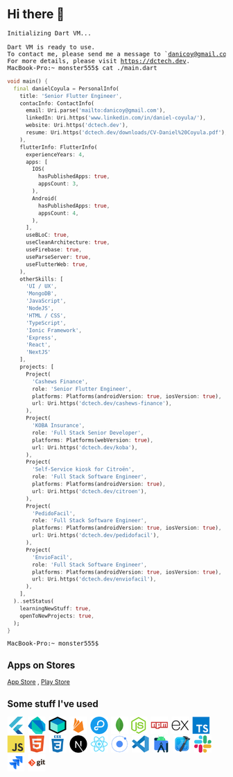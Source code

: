 # Hi there 👋

<pre>
Initializing Dart VM...

Dart VM is ready to use.
To contact me, please send me a message to `<a href="mailto:danicoy@gmail.com">danicoy@gmail.com</a>`.
For more details, please visit <a href="https://dctech.dev">https://dctech.dev</a>.
MacBook-Pro:~ monster555$ cat ./main.dart
</pre>


```dart
void main() {
  final danielCoyula = PersonalInfo(
    title: 'Senior Flutter Engineer',
    contacInfo: ContactInfo(
      email: Uri.parse('mailto:danicoy@gmail.com'),
      linkedIn: Uri.https('www.linkedin.com/in/daniel-coyula/'),
      website: Uri.https('dctech.dev'),
      resume: Uri.https('dctech.dev/downloads/CV-Daniel%20Coyula.pdf'),
    ),
    flutterInfo: FlutterInfo(
      experienceYears: 4,
      apps: [
        IOS(
          hasPublishedApps: true,
          appsCount: 3,
        ),
        Android(
          hasPublishedApps: true,
          appsCount: 4,
        ),
      ],
      useBLoC: true,
      useCleanArchitecture: true,
      useFirebase: true,
      useParseServer: true,
      useFlutterWeb: true,
    ),
    otherSkills: [
      'UI / UX',
      'MongoDB',
      'JavaScript',
      'NodeJS',
      'HTML / CSS',
      'TypeScript',
      'Ionic Framework',
      'Express',
      'React',
      'NextJS'
    ],
    projects: [
      Project(
        'Cashews Finance',
        role: 'Senior Flutter Engineer',
        platforms: Platforms(androidVersion: true, iosVersion: true),
        url: Uri.https('dctech.dev/cashews-finance'),
      ),
      Project(
        'KOBA Insurance',
        role: 'Full Stack Senior Developer',
        platforms: Platforms(webVersion: true),
        url: Uri.https('dctech.dev/koba'),
      ),
      Project(
        'Self-Service kiosk for Citroën',
        role: 'Full Stack Software Engineer',
        platforms: Platforms(androidVersion: true),
        url: Uri.https('dctech.dev/citroen'),
      ),
      Project(
        'PedidoFacil',
        role: 'Full Stack Software Engineer',
        platforms: Platforms(androidVersion: true, iosVersion: true),
        url: Uri.https('dctech.dev/pedidofacil'),
      ),
      Project(
        'EnvioFacil',
        role: 'Full Stack Software Engineer',
        platforms: Platforms(androidVersion: true, iosVersion: true),
        url: Uri.https('dctech.dev/enviofacil'),
      ),
    ],
  )..setStatus(
    learningNewStuff: true,
    openToNewProjects: true,
  );
}
```
<pre>
MacBook-Pro:~ monster555$
</pre>
  
## Apps on Stores

<a href="https://apps.apple.com/us/developer/daniel-coyula/id1396312930" target="_blank">App Store</a>&nbsp;,
<a href="https://play.google.com/store/apps/developer?id=DC+Tech" target="_blank">Play Store</a>

## Some stuff I've used

<div>
  <img src="https://github.com/devicons/devicon/blob/master/icons/flutter/flutter-original.svg" title="Flutter" alt="Flutter" width="40" height="40"/>&nbsp;
  <img src="https://github.com/devicons/devicon/blob/master/icons/dart/dart-original.svg" title="Dart" alt="Dart" width="40" height="40"/>&nbsp;
  <img src="https://github.com/monster555/monster555/blob/main/bloc-logo.svg" title="BLoC" alt="BLoC" width="40" height="40"/>&nbsp;
  <img src="https://github.com/devicons/devicon/blob/master/icons/firebase/firebase-plain.svg" title="Firebase" alt="Firebase" width="40" height="40"/>&nbsp;
  <img src="https://github.com/monster555/monster555/blob/main/parse-server-logo.svg" title="Parse Server" alt="Parse Server" width="40" height="40"/>&nbsp;
  <img src="https://github.com/devicons/devicon/blob/master/icons/mongodb/mongodb-original.svg" title="MongoDB" **alt="MongoDB" width="40" height="40"/>
  <img src="https://github.com/devicons/devicon/blob/master/icons/nodejs/nodejs-original.svg" title="NodeJS" alt="NodeJS" width="40" height="40"/>&nbsp;
  <img src="https://github.com/devicons/devicon/blob/master/icons/npm/npm-original-wordmark.svg" title="NPM" alt="NPM" width="40" height="40"/>&nbsp;
  <img src="https://github.com/devicons/devicon/blob/master/icons/express/express-original.svg" title="Express" alt="Express" width="40" height="40"/>&nbsp;
  <img src="https://github.com/devicons/devicon/blob/master/icons/typescript/typescript-original.svg" title="TypeScript" alt="TypeScript" width="40" height="40"/>&nbsp;
  <img src="https://github.com/devicons/devicon/blob/master/icons/javascript/javascript-original.svg" title="JavaScript" alt="JavaScript" width="40" height="40"/>&nbsp;
  <img src="https://github.com/devicons/devicon/blob/master/icons/html5/html5-original.svg" title="HTML5" alt="HTML" width="40" height="40"/>&nbsp;
  <img src="https://github.com/devicons/devicon/blob/master/icons/css3/css3-plain-wordmark.svg"  title="CSS3" alt="CSS" width="40" height="40"/>&nbsp;
  <img src="https://github.com/devicons/devicon/blob/master/icons/nextjs/nextjs-original.svg" title="NextJS" alt="NextJS" width="40" height="40"/>&nbsp;
  <img src="https://github.com/devicons/devicon/blob/master/icons/react/react-original.svg" title="React" alt="React" width="40" height="40"/>&nbsp;
  <img src="https://github.com/devicons/devicon/blob/master/icons/ionic/ionic-original.svg" title="Ionic" alt="Ionic" width="40" height="40"/>&nbsp;
  <img src="https://github.com/devicons/devicon/blob/master/icons/vscode/vscode-original.svg" title="React" alt="React" width="40" height="40"/>&nbsp;
  <img src="https://github.com/devicons/devicon/blob/master/icons/androidstudio/androidstudio-original.svg" title="Android Studio" alt="Android Studio" width="40" height="40"/>&nbsp;
  <img src="https://github.com/devicons/devicon/blob/master/icons/xcode/xcode-original.svg" title="Xcode" alt="Xcode" width="40" height="40"/>&nbsp;
  <img src="https://github.com/devicons/devicon/blob/master/icons/slack/slack-original.svg" title="Slack" alt="Slack" width="40" height="40"/>&nbsp;
  <img src="https://github.com/devicons/devicon/blob/master/icons/jira/jira-original.svg" title="Jira" alt="Jira" width="40" height="40"/>&nbsp;
  <img src="https://github.com/devicons/devicon/blob/master/icons/git/git-original-wordmark.svg" title="Git" **alt="Git" width="40" height="40"/>
</div>
